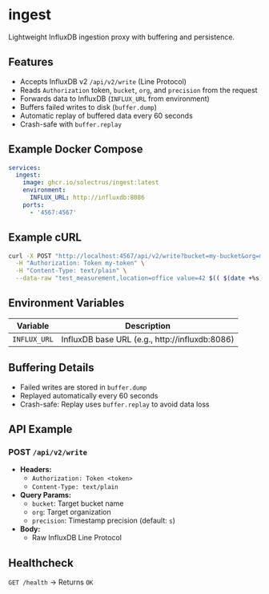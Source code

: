# ingest

Lightweight InfluxDB ingestion proxy with buffering and persistence.

## Features

- Accepts InfluxDB v2 `/api/v2/write` (Line Protocol)
- Reads `Authorization` token, `bucket`, `org`, and `precision` from the request
- Forwards data to InfluxDB (`INFLUX_URL` from environment)
- Buffers failed writes to disk (`buffer.dump`)
- Automatic replay of buffered data every 60 seconds
- Crash-safe with `buffer.replay`

## Example Docker Compose

```yaml
services:
  ingest:
    image: ghcr.io/solectrus/ingest:latest
    environment:
      INFLUX_URL: http://influxdb:8086
    ports:
      - '4567:4567'
```

## Example cURL

```bash
curl -X POST "http://localhost:4567/api/v2/write?bucket=my-bucket&org=my-org&precision=ns" \
  -H "Authorization: Token my-token" \
  -H "Content-Type: text/plain" \
  --data-raw "test_measurement,location=office value=42 $(( $(date +%s) * 1000000000 ))"
```

## Environment Variables

| Variable     | Description                                    |
| ------------ | ---------------------------------------------- |
| `INFLUX_URL` | InfluxDB base URL (e.g., http://influxdb:8086) |

## Buffering Details

- Failed writes are stored in `buffer.dump`
- Replayed automatically every 60 seconds
- Crash-safe: Replay uses `buffer.replay` to avoid data loss

## API Example

### POST `/api/v2/write`

- **Headers:**
  - `Authorization: Token <token>`
  - `Content-Type: text/plain`
- **Query Params:**
  - `bucket`: Target bucket name
  - `org`: Target organization
  - `precision`: Timestamp precision (default: `s`)
- **Body:**
  - Raw InfluxDB Line Protocol

## Healthcheck

`GET /health` → Returns `OK`
